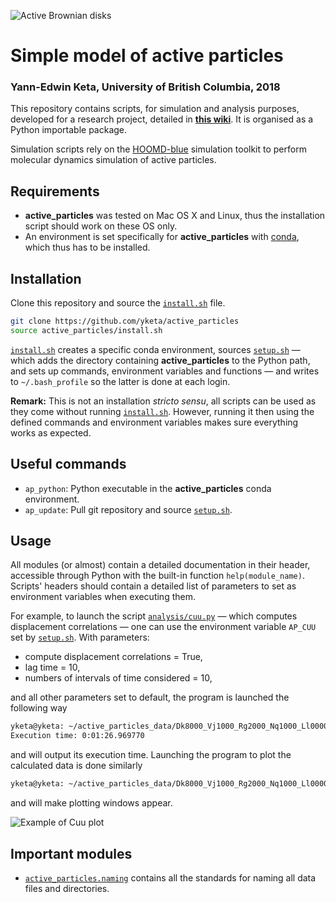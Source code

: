 ![Active Brownian disks](https://github.com/yketa/UBC_2018_Wiki/raw/master/Images/header.png)

# Simple model of active particles
### Yann-Edwin Keta, University of British Columbia, 2018

This repository contains scripts, for simulation and analysis purposes, developed for a research project, detailed in __[this wiki](https://yketa.github.io/UBC_2018_Wiki)__. It is organised as a Python importable package.

Simulation scripts rely on the [HOOMD-blue](https://glotzerlab.engin.umich.edu/hoomd-blue/) simulation toolkit to perform molecular dynamics simulation of active particles.

## Requirements

* __active_particles__ was tested on Mac OS X and Linux, thus the installation script should work on these OS only.
* An environment is set specifically for __active_particles__ with [conda](https://conda.io/miniconda.html), which thus has to be installed.

## Installation

Clone this repository and source the [`install.sh`](https://github.com/yketa/active_particles/blob/master/install.sh) file.
```bash
git clone https://github.com/yketa/active_particles
source active_particles/install.sh
```

[`install.sh`](https://github.com/yketa/active_particles/blob/master/install.sh) creates a specific conda environment, sources [`setup.sh`](https://github.com/yketa/active_particles/blob/master/setup.sh) — which adds the directory containing __active_particles__ to the Python path, and sets up commands, environment variables and functions — and writes to `~/.bash_profile` so the latter is done at each login.

__Remark:__ This is not an installation _stricto sensu_, all scripts can be used as they come without running [`install.sh`](https://github.com/yketa/active_particles/blob/master/install.sh). However, running it then using the defined commands and environment variables makes sure everything works as expected.

## Useful commands

* `ap_python`: Python executable in the __active_particles__ conda environment.
* `ap_update`: Pull git repository and source [`setup.sh`](https://github.com/yketa/active_particles/blob/master/setup.sh).

## Usage

All modules (or almost) contain a detailed documentation in their header, accessible through Python with the built-in function `help(module_name)`. Scripts' headers should contain a detailed list of parameters to set as environment variables when executing them.

For example, to launch the script [`analysis/cuu.py`](https://github.com/yketa/active_particles/blob/master/analysis/cuu.py) — which computes displacement correlations — one can use the environment variable `AP_CUU` set by [`setup.sh`](https://github.com/yketa/active_particles/blob/master/setup.sh). With parameters:

* compute displacement correlations = True,
* lag time = 10,
* numbers of intervals of time considered = 10,

and all other parameters set to default, the program is launched the following way
```bash
yketa@yketa: ~/active_particles_data/Dk8000_Vj1000_Rg2000_Nq1000_Ll0000 $ COMPUTE=True TIME=10 INTERVAL_MAXIMUM=10 $AP_CUU
Execution time: 0:01:26.969770
```
and will output its execution time. Launching the program to plot the calculated data is done similarly
```bash
yketa@yketa: ~/active_particles_data/Dk8000_Vj1000_Rg2000_Nq1000_Ll0000 $ SHOW=True PLOT=True R_MAX=50 AXIS=LINLOG TIME=10 INTERVAL_MAXIMUM=10 $AP_CUU
```
and will make plotting windows appear.

![Example of Cuu plot](https://github.com/yketa/active_particles/raw/master/docs/screenshot_cuu.png)

## Important modules

* [`active_particles.naming`](https://github.com/yketa/active_particles/blob/master/naming.py) contains all the standards for naming all data files and directories.
